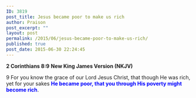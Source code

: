 ```yaml
---
ID: 3819
post_title: Jesus became poor to make us rich
author: Praison
post_excerpt: ""
layout: post
permalink: /2015/06/jesus-became-poor-to-make-us-rich/
published: true
post_date: 2015-06-30 22:24:45
---
```

<strong>2 Corinthians 8:9</strong>
<strong> New King James Version (NKJV)</strong>

9 For you know the grace of our Lord Jesus Christ, that though He was rich, yet for your sakes <span style="color: #0000ff;"><strong>He became poor, that you through His poverty might become rich</strong></span>.